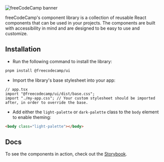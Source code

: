 <img src="https://cdn.freecodecamp.org/platform/universal/fcc_banner_new.png" alt="freeCodeCamp banner">

freeCodeCamp's component library is a collection of reusable React components that can be used in your projects. The components are built with accessibility in mind and are designed to be easy to use and customize.

## Installation

- Run the following command to install the library:

```bash
pnpm install @freecodecamp/ui
```

- Import the library's base stylesheet into your app:

```tsx
// app.tsx
import "@freecodecamp/ui/dist/base.css";
import "./my-app.css"; // Your custom stylesheet should be imported after, in order to override the base.
```

- Add either the `light-palette` or `dark-palette` class to the `body` element to enable theming:

```html
<body class="light-palette"></body>
```

## Docs

To see the components in action, check out the [Storybook](https://freecodecamp.github.io/ui/).
